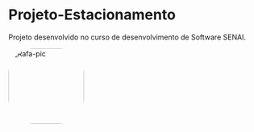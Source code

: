 # Projeto-Estacionamento
Projeto desenvolvido no curso de desenvolvimento de Software SENAI.

<img align="center" alt="Rafa-pic" height="150" style="border-radius:50px;" src="https://media.giphy.com/media/xB8Q4ILnknAgm4H5tq/giphy.gif">
